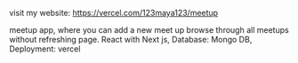 visit my website: https://vercel.com/123maya123/meetup


meetup app, where you can add a new meet up browse through all meetups without refreshing page.
React with Next js,
Database: Mongo DB,
Deployment: vercel

